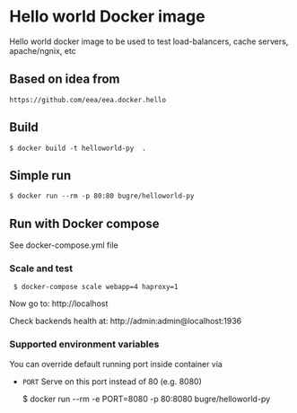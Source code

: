 # Hello world Docker image

Hello world docker image to be used to test load-balancers,
cache servers, apache/ngnix, etc

## Based on idea from 
    https://github.com/eea/eea.docker.hello

## Build
    $ docker build -t helloworld-py  .

## Simple run

    $ docker run --rm -p 80:80 bugre/helloworld-py


## Run with Docker compose

  See docker-compose.yml file


### Scale and test

     $ docker-compose scale webapp=4 haproxy=1

Now go to: http://localhost

Check backends health at: http://admin:admin@localhost:1936

### Supported environment variables

You can override default running port inside container via

  * `PORT` Serve on this port instead of 80 (e.g. 8080)


    $ docker run --rm -e PORT=8080 -p 80:8080 bugre/helloworld-py